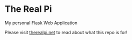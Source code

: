# The Real Pi
My personal Flask Web Application

Please visit [therealpi.net](https://therealpi.net) to read about what this repo is for!
